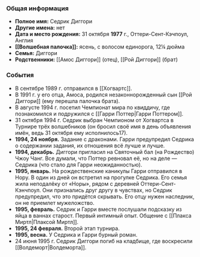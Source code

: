 ### Общая информация
- **Полное имя:** Седрик Диггори
- **Другие имена:** нет
- **Дата и место рождения:** 31 октября **1977** г., Оттери-Сент-Кэчпоул, Англия
- **[[Волшебная палочка]]:** ясень, с волосом единорога, 12¼ дюйма
- **Семья:** Диггори
- **Родственники:** [[Амос Диггори]] (отец), [[Рой Диггори]] (брат)

### События
- В сентябре 1989 г. отправился в [[Хогвартс]].
- В 1991 г. у его отца, Амоса, родился незаконнорожденный сын [[Рой Диггори]] (ему перешла палочка брата).
- В августе 1994 г. посетил Чемпионат мира по квиддичу, где познакомился и подружился с [[Гарри Поттер|Гарри Поттером]].
- 31 октября 1994 г. Седрик выбран Чемпионом от Хогвартса в Турнире трёх волшебников (он бросил своё имя в день объявления имён, ведь 31 октября ему исполнилось17).
- **1994, 24 ноября.** Задание с драконами. Гарри предупредил Седрика о содержании задания, их отношения всё лучше и лучше.
- **1994, декабрь.** Диггори пригласил на Святочный бал (на Рождество) Чжоу Чанг. Все думали, что Поттер ревновал её, но на деле — Седрика (что стало для Гарри неожиданностью).
- **1995, январь.** На рождественские каникулы Гарри отправился в Нору. В один из дней он встретил на прогулке Седрика. Его семья жила неподалёку от «Норы», рядом с деревней Оттери-Сент-Кэнчпоул. Они признались друг другу в чувствах, но Седрик предупредил, что это придётся скрывать. Его отцу нужен наследник, он не приемлет мужеложство.
- **1995, февраль.** Седрик и Гарри вместе послушали подсказку из яйца в ваннах старост. Первый интимный опыт. Общение с [[Плакса Миртл|Плаксой Миртл]].
- **1995, 24 февраля.** Второй этап турнира.
- **1995, весна.** У Седрика и Гарри бурный роман.
- 24 июня 1995 г. Седрик Диггори погиб на кладбище, где воскресили [[Волдеморт|Волдеморта]].